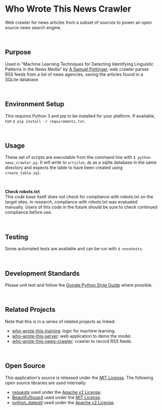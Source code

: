 Who Wrote This News Crawler
====================================================================================================
Web crawler for news articles from a subset of sources to power an open source news search engine.

<br>

Purpose
----------------------------------------------------------------------------------------------------
Used in "Machine Learning Techniques for Detecting Identifying Linguistic Patterns in the News Media" by [A Samuel Pottinger](https://gleap.org), web crawler parses RSS feeds from a list of news agencies, saving the articles found to a SQLite database.

<br>

Environment Setup
----------------------------------------------------------------------------------------------------
This requires Python 3 and pip to be installed for your platform. If available, run `$ pip install -r requirements.txt`.

<br>

Usage
----------------------------------------------------------------------------------------------------
These set of scripts are executable from the command line with `$ python news_crawler.py`. It will write to `articles.db` as a sqlite database in the same directory and expects the table to have been created using `create_table.sql`.

<br>

**Check robots.txt**  
This code base itself does not check for compliance with robots.txt on the target sites. In research, compliance with robots.txt was evaluated manually. Users of this code in the future should be sure to check continued compliance before use.

<br>

Testing
----------------------------------------------------------------------------------------------------
Some automated tests are available and can be run with `$ nosetests`.

<br>

Development Standards
----------------------------------------------------------------------------------------------------
Please unit test and follow the [Google Python Style Guide](http://google.github.io/styleguide/pyguide.html) where possible.

<br>

Related Projects
----------------------------------------------------------------------------------------------------
Note that this is in a series of related projects as linked:

 - [who-wrote-this-training](https://github.com/datadrivenempathy/who-wrote-this-training): logic for machine learning.
 - [who-wrote-this-server](https://github.com/datadrivenempathy/who-wrote-this-server): web application to demo the model.
 - [who-wrote-this-news-crawler](https://github.com/datadrivenempathy/who-wrote-this-news-crawler): crawler to record RSS feeds.

<br>

Open Source
----------------------------------------------------------------------------------------------------
This application's source is released under the [MIT License](https://opensource.org/licenses/MIT). The following open source libraries are used internally:

 - [requests](https://2.python-requests.org/en/master/) used under the [Apache v2 License](https://2.python-requests.org/en/master/user/intro/#apache2-license).
 - [BeautifulSoup4](https://www.crummy.com/software/BeautifulSoup/) used under the [MIT License](https://code.launchpad.net/beautifulsoup).
 - [python_dateutil](https://dateutil.readthedocs.io/en/stable/) used under the [Apache v2 License](https://github.com/dateutil/dateutil/blob/master/LICENSE).

